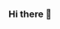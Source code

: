 ### Hi there 👋

<!--
**alecasel/alecasel** is a ✨ _special_ ✨ repository because its `README.md` (this file) appears on your GitHub profile.

Here are some projects I have realized.

- 🔭 I’m currently attending the MSc in Data Science and Engineering at Politecnico di Torino and I graduated in Engineering Management
- 📫 How to reach me: alessandro.casella@studenti.polito.it

-->
